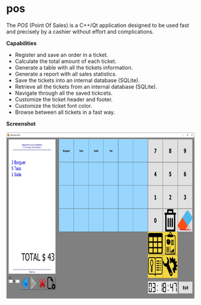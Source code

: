 # pos
The *POS* (Point Of Sales) is a C++/Qt application designed to be used fast and precisely by a cashier without effort and complications.

**Capabilities**

* Register and save an order in a ticket.
* Calculate the total amount of each ticket.
* Generate a table with all the tickets information.
* Generate a report with all sales statistics.
* Save the tickets into an internal database (SQLite).
* Retrieve all the tickets from an internal database (SQLite).
* Navigate through all the saved tickcets.
* Customize the ticket header and footer.
* Customize the ticket font color.
* Browse between all tickets in a fast way.

**Screenshot**

<img src="https://raw.githubusercontent.com/plainoldprogrammer/pos/master/screenshots/screenshot-main-window.jpg" width="742" height="445">
